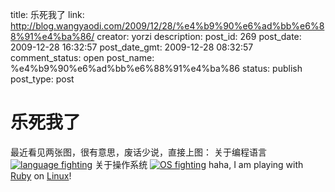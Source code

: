title: 乐死我了
link: http://blog.wangyaodi.com/2009/12/28/%e4%b9%90%e6%ad%bb%e6%88%91%e4%ba%86/
creator: yorzi
description: 
post_id: 269
post_date: 2009-12-28 16:32:57
post_date_gmt: 2009-12-28 08:32:57
comment_status: open
post_name: %e4%b9%90%e6%ad%bb%e6%88%91%e4%ba%86
status: publish
post_type: post

# 乐死我了

最近看见两张图，很有意思，废话少说，直接上图： 关于编程语言 [![language fighting](/wp-content/uploads/2009/12/lang-300x196.jpg)](http://blog.wangyaodi.com/wp-content/uploads/2009/12/lang.jpg) 关于操作系统 [![OS fighting](http://blog.wangyaodi.com/wp-content/uploads/2009/12/os-300x219.jpg)](http://blog.wangyaodi.com/wp-content/uploads/2009/12/os.jpg) haha, I am playing with [Ruby](http://www.ruby-lang.org/en/) on [Linux](http://www.ubuntu.com/)!